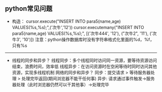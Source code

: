 ## python常见问题

- 构造： 
cursor.execute("INSERT INTO para5(name,age) VALUES(%s,%s);",('次牛','12')) 
cursor.executemany("INSERT INTO para5(name,age) VALUES(%s,%s);", [('次牛444', '12'), ("次牛2", '11'), ('次牛3', '10')]) 
注意：python操作数据库时没有字符串格式化里面的%d，%f，只有%s
***
- 线程的同步和异步？
线程同步：多个线程同时访问同一资源，要等待资源访问结束，浪费时间，效率低
线程异步：在访问资源时在空闲等待时同时访问其他资源，实现多线程机制
网络的同步和异步？
同步：提交请求 > 等待服务器处理 > 处理完毕返回(期间浏览器不能干任何事)
异步: 请求通过事件触发->服务器处理（此时浏览器仍然可以干其他事）->处理完毕

